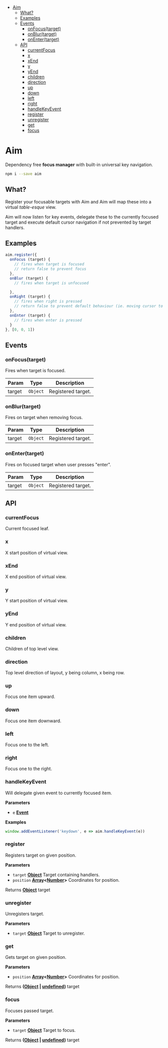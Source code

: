 <!-- START doctoc generated TOC please keep comment here to allow auto update -->
<!-- DON'T EDIT THIS SECTION, INSTEAD RE-RUN doctoc TO UPDATE -->
<!-- DON'T EDIT THIS SECTION, INSTEAD RE-RUN doctoc TO UPDATE -->

- [Aim](#aim)
  - [What?](#what)
  - [Examples](#examples)
  - [Events](#events)
    - [onFocus(target)](#onfocustarget)
    - [onBlur(target)](#onblurtarget)
    - [onEnter(target)](#onentertarget)
  - [API](#api)
    - [currentFocus](#currentfocus)
    - [x](#x)
    - [xEnd](#xend)
    - [y](#y)
    - [yEnd](#yend)
    - [children](#children)
    - [direction](#direction)
    - [up](#up)
    - [down](#down)
    - [left](#left)
    - [right](#right)
    - [handleKeyEvent](#handlekeyevent)
    - [register](#register)
    - [unregister](#unregister)
    - [get](#get)
    - [focus](#focus)

<!-- END doctoc generated TOC please keep comment here to allow auto update -->

# Aim

Dependency free **focus manager** with built-in universal key navigation.

```sh
npm i --save aim
```

## What?

Register your focusable targets with Aim and Aim will map these into a virtual _table-esque_ view.

Aim will now listen for key events, delegate these to the currently focused target and execute default cursor navigation if not prevented by target handlers.

## Examples

```js
aim.register({
  onFocus (target) {
    // fires when target is focused
    // return false to prevent focus
  },
  onBlur (target) {
    // fires when target is unfocused 

  },
  onRight (target) {
    // fires when right is pressed
    // return false to prevent default behaviour (ie. moving cursor to the right)
  },
  onEnter (target) {
    // fires when enter is pressed
  }
}, [0, 0, 1])
```

## Events

### onFocus(target)

Fires when target is focused.

| Param  | Type                | Description        |
| ------ | ------------------- | ------------------ |
| target | <code>Object</code> | Registered target. |

### onBlur(target)

Fires on target when removing focus.

| Param  | Type                | Description        |
| ------ | ------------------- | ------------------ |
| target | <code>Object</code> | Registered target. |

### onEnter(target)

Fires on focused target when user presses "enter".

| Param  | Type                | Description        |
| ------ | ------------------- | ------------------ |
| target | <code>Object</code> | Registered target. |

## API

<!-- Generated by documentation.js. Update this documentation by updating the source code. -->

### currentFocus

Current focused leaf.

### x

X start position of virtual view.

### xEnd

X end position of virtual view.

### y

Y start position of virtual view.

### yEnd

Y end position of virtual view.

### children

Children of top level view.

### direction

Top level direction of layout, y being column, x being row.

### up

Focus one item upward.

### down

Focus one item downward.

### left

Focus one to the left.

### right

Focus one to the right.

### handleKeyEvent

Will delegate given event to currently focused item.

**Parameters**

-   `e` **[Event](https://developer.mozilla.org/en-US/docs/Web/API/Event)** 

**Examples**

```javascript
window.addEventListener('keydown', e => aim.handleKeyEvent(e))
```

### register

Registers target on given position.

**Parameters**

-   `target` **[Object](https://developer.mozilla.org/en-US/docs/Web/JavaScript/Reference/Global_Objects/Object)** Target containing handlers.
-   `position` **[Array](https://developer.mozilla.org/en-US/docs/Web/JavaScript/Reference/Global_Objects/Array)&lt;[Number](https://developer.mozilla.org/en-US/docs/Web/JavaScript/Reference/Global_Objects/Number)>** Coordinates for position.

Returns **[Object](https://developer.mozilla.org/en-US/docs/Web/JavaScript/Reference/Global_Objects/Object)** target

### unregister

Unregisters target.

**Parameters**

-   `target` **[Object](https://developer.mozilla.org/en-US/docs/Web/JavaScript/Reference/Global_Objects/Object)** Target to unregister.

### get

Gets target on given position.

**Parameters**

-   `position` **[Array](https://developer.mozilla.org/en-US/docs/Web/JavaScript/Reference/Global_Objects/Array)&lt;[Number](https://developer.mozilla.org/en-US/docs/Web/JavaScript/Reference/Global_Objects/Number)>** Coordinates for position.

Returns **([Object](https://developer.mozilla.org/en-US/docs/Web/JavaScript/Reference/Global_Objects/Object) \| [undefined](https://developer.mozilla.org/en-US/docs/Web/JavaScript/Reference/Global_Objects/undefined))** target

### focus

Focuses passed target.

**Parameters**

-   `target` **[Object](https://developer.mozilla.org/en-US/docs/Web/JavaScript/Reference/Global_Objects/Object)** Target to focus.

Returns **([Object](https://developer.mozilla.org/en-US/docs/Web/JavaScript/Reference/Global_Objects/Object) \| [undefined](https://developer.mozilla.org/en-US/docs/Web/JavaScript/Reference/Global_Objects/undefined))** target
